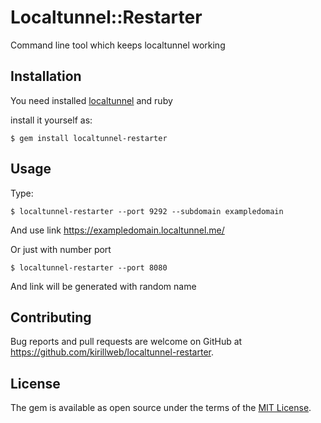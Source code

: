 # Localtunnel::Restarter

Command line tool which keeps localtunnel working

## Installation

You need installed [localtunnel](//github.com/localtunnel/localtunnel) and ruby

install it yourself as:

    $ gem install localtunnel-restarter

## Usage

Type:

    $ localtunnel-restarter --port 9292 --subdomain exampledomain
    
And use link https://exampledomain.localtunnel.me/

Or just with number port

    $ localtunnel-restarter --port 8080

And link will be generated with random name

## Contributing

Bug reports and pull requests are welcome on GitHub at https://github.com/kirillweb/localtunnel-restarter.


## License

The gem is available as open source under the terms of the [MIT License](http://opensource.org/licenses/MIT).

